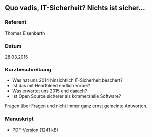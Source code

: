 ## Quo vadis, IT-Sicherheit? Nichts ist sicher...


### Referent
Thomas Eisenbarth

### Datum
28.03.2015

### Kurzbeschreibung
* Was hat uns 2014 hinsichtlich IT-Sicherheit beschert?
* Ist das mit Heartbleed endlich vorbei?
* Was erwartet uns 2015 und danach?
* Ist Open Source sicherer als kommerzielle Software?

Fragen über Fragen und nicht immer ganz ernst gemeinte Antworten.

### Manuskript

* [PDF-Version](/download/Vortraege/Quo_Vadis_IT_Sicherheit_LIT_2015.pdf) (1241 kB)
